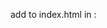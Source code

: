 add to index.html in <body></body>: 
<weather-widget />
<script src="https://teemo.ru/widget/bundle.js"></script>
